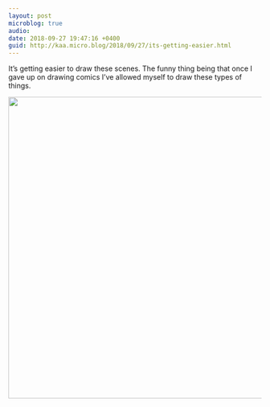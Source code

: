 ```yaml
---
layout: post
microblog: true
audio: 
date: 2018-09-27 19:47:16 +0400
guid: http://kaa.micro.blog/2018/09/27/its-getting-easier.html
---
```

It’s getting easier to draw these scenes. The funny thing being that once I gave up on drawing comics I’ve allowed myself to draw these types of things.

<img src="http://micro.kaa.bz/uploads/2018/da6232bd17.jpg" width="600" height="600" />
